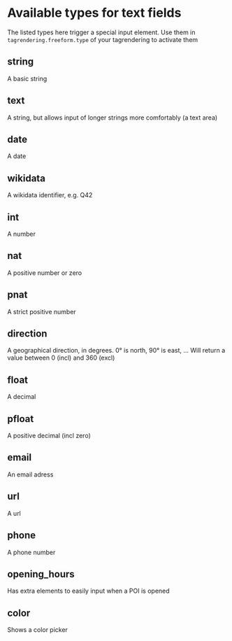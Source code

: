 # Available types for text fields

The listed types here trigger a special input element. Use them in `tagrendering.freeform.type` of your tagrendering to activate them

## string

A basic string

## text

A string, but allows input of longer strings more comfortably (a text area)

## date

A date

## wikidata

A wikidata identifier, e.g. Q42

## int

A number

## nat

A positive number or zero

## pnat

A strict positive number

## direction

A geographical direction, in degrees. 0° is north, 90° is east, ... Will return a value between 0 (incl) and 360 (excl)

## float

A decimal

## pfloat

A positive decimal (incl zero)

## email

An email adress

## url

A url

## phone

A phone number

## opening_hours

Has extra elements to easily input when a POI is opened

## color

Shows a color picker